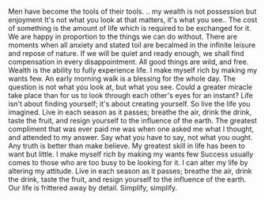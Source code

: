 Men have become the tools of their tools.
.. my wealth is not possession but enjoyment
It's not what you look at that matters, it's what you see..
The cost of something is the amount of life which is required to be exchanged for it.
We are happy in proportion to the things we can do without.
There are moments when all anxiety and stated toil are becalmed in the infinite leisure and repose of nature.
If we will be quiet and ready enough, we shall find compensation in every disappointment.
All good things are wild, and free.
Wealth is the ability to fully experience life.
I make myself rich by making my wants few.
An early morning walk is a blessing for the whole day.
The question is not what you look at, but what you see.
Could a greater miracle take place than for us to look through each other's eyes for an instant?
Life isn't about finding yourself; it's about creating yourself. So live the life you imagined.
Live in each season as it passes; breathe the air, drink the drink, taste the fruit, and resign yourself to the influence of the earth.
The greatest compliment that was ever paid me was when one asked me what I thought, and attended to my answer.
Say what you have to say, not what you ought. Any truth is better than make believe.
My greatest skill in life has been to want but little.
I make myself rich by making my wants few
Success usually comes to those who are too busy to be looking for it.
I can alter my life by altering my attitude.
Live in each season as it passes; breathe the air, drink the drink, taste the fruit, and resign yourself to the influence of the earth.
Our life is frittered away by detail. Simplify, simplify.
